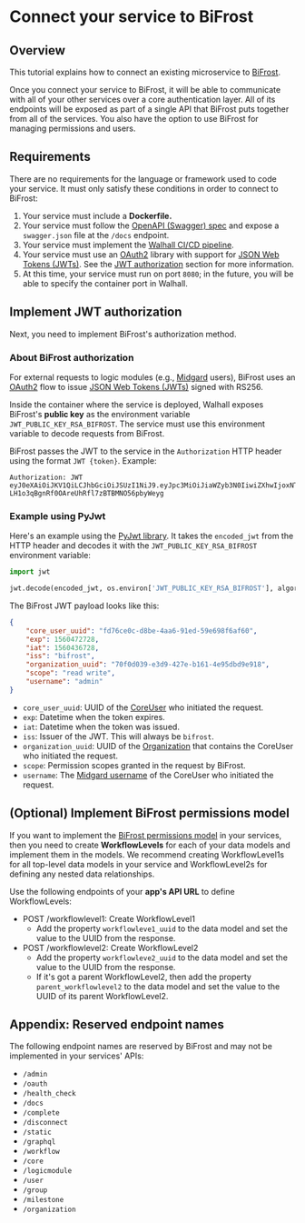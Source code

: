 # Connect your service to BiFrost

## Overview

This tutorial explains how to connect an existing microservice to [BiFrost](/bifrost). 

Once you connect your service to BiFrost, it will be able to communicate with all of your other services over a core authentication layer. All of its endpoints will be exposed as part of a single API that BiFrost puts together from all of the services. You also have the option to use BiFrost for managing permissions and users.

## Requirements

There are no requirements for the language or framework used to code your service. It must only satisfy these conditions in order to connect to BiFrost:

1.  Your service must include a **Dockerfile.**
2.  Your service must follow the [OpenAPI (Swagger) spec](https://swagger.io/docs/specification/about/) and expose a `swagger.json` file at the `/docs` endpoint.
3.  Your service must implement the [Walhall CI/CD pipeline](/walhall#walhall-s-ci-cd-pipeline).
4.  Your service must use an [OAuth2](https://oauth.net/2/) library with support for [JSON Web Tokens (JWTs)](https://jwt.io). See the [JWT authorization](#implement-jwt-authorization) section for more information.
5.  At this time, your service must run on port `8080`; in the future, you will be able to specify the container port in Walhall.

## Implement JWT authorization

Next, you need to implement BiFrost's authorization method. 

### About BiFrost authorization

For external requests to logic modules (e.g., [Midgard](https://github.com/Humanitec/midgard) users), BiFrost uses an [OAuth2](https://oauth.net/2/) flow to issue [JSON Web Tokens (JWTs)](https://jwt.io) signed with RS256. 

Inside the container where the service is deployed, Walhall exposes BiFrost's **public key** as the environment variable `JWT_PUBLIC_KEY_RSA_BIFROST`. The service must use this environment variable to decode requests from BiFrost. 

BiFrost passes the JWT to the service in the `Authorization` HTTP header using the format `JWT {token}`. Example:

```
Authorization: JWT eyJ0eXAiOiJKV1QiLCJhbGciOiJSUzI1NiJ9.eyJpc3MiOiJiaWZyb3N0IiwiZXhwIjoxNTYwNjA0OTc2LCJpYXQiOjE1NjA1MTg1NzYsImNvcmVfdXNlcl91dWlkIjoiODJiZGI2YTMtMjExOS00MThmLThjMmQtY2FhYjdlYmI4OTc1Iiwib3JnYW5pemF0aW9uX3V1aWQiOiJiMjY1YmFkNS1iODEyLTRmNDItYjNlZS0zNDFlYmJiNzJjNmIiLCJzY29wZSI6InJlYWQgd3JpdGUiLCJ1c2VybmFtZSI6ImFkbWluIn0.CV8PafWuGDZSpWRI5wC6btO6cyt9udI9P5uLBdnHzVhbbIY-LH1o3qBgnRf0OAreUhRfl7zBTBMNO56pbyWeyg
```

### Example using PyJwt

Here's an example using the [PyJwt library](https://pyjwt.readthedocs.io/en/latest/). It takes the `encoded_jwt` from the HTTP header and decodes it with the `JWT_PUBLIC_KEY_RSA_BIFROST` environment variable:

```python
import jwt

jwt.decode(encoded_jwt, os.environ['JWT_PUBLIC_KEY_RSA_BIFROST'], algorithms=['RS256'])
```

The BiFrost JWT payload looks like this:

```json
{
	"core_user_uuid": "fd76ce0c-d8be-4aa6-91ed-59e698f6af60",
	"exp": 1560472728,
	"iat": 1560436728,
	"iss": "bifrost",
	"organization_uuid": "70f0d039-e3d9-427e-b161-4e95dbd9e918",
	"scope": "read write",
	"username": "admin"
}
```

-  `core_user_uuid`: UUID of the [CoreUser](/bifrost#coreuser) who initiated the request.
-  `exp`: Datetime when the token expires.
-  `iat`: Datetime when the token was issued.
-  `iss`: Issuer of the JWT. This will always be `bifrost`.
-  `organization_uuid`: UUID of the [Organization](/bifrost#organization) that contains the CoreUser who initiated the request.
-  `scope`: Permission scopes granted in the request by BiFrost.
-  `username`: The [Midgard username](/midgard) of the CoreUser who initiated the request.

## (Optional) Implement BiFrost permissions model

If you want to implement the [BiFrost permissions model](/permissions-model.md) in your services, then you need to create **WorkflowLevels** for each of your data models and implement them in the models. We recommend creating WorkflowLevel1s for all top-level data models in your service and WorkflowLevel2s for defining any nested data relationships.

Use the following endpoints of your **app's API URL** to define WorkflowLevels:

-  POST /workflowlevel1: Create WorkflowLevel1
	-  Add the property `workflowleve1_uuid` to the data model and set the value to the UUID from the response.
-  POST /workflowlevel2: Create WorkflowLevel2
	-  Add the property `workflowleve2_uuid` to the data model and set the value to the UUID from the response.
	-  If it's got a parent WorkflowLevel2, then add the property `parent_workflowlevel2` to the data model and set the value to the UUID of its parent WorkflowLevel2.

## Appendix: Reserved endpoint names

The following endpoint names are reserved by BiFrost and may not be implemented in your services' APIs:

- `/admin`
- `/oauth`
- `/health_check`
- `/docs`
- `/complete`
- `/disconnect`
- `/static`
- `/graphql`
- `/workflow`
- `/core`
- `/logicmodule`
- `/user`
- `/group`
- `/milestone`
- `/organization`
